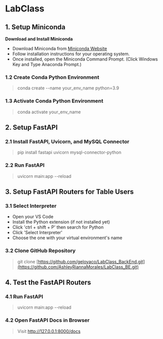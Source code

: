# LabClass

## 1. Setup Miniconda
**Download and Install Miniconda**
- Download Miniconda from [Miniconda Website](https://docs.anaconda.com/free/miniconda/)
- Follow installation instructions for your operating system.
- Once installed, open the Miniconda Command Prompt. (Click Windows Key and Type Anaconda Prompt.)
### 1.2 Create Conda Python Environment
> conda create --name your_env_name python=3.9
### 1.3 Activate Conda Python Environment
> conda activate your_env_name
## 2. Setup FastAPI
### 2.1 Install FastAPI, Uvicorn, and MySQL Connector
> pip install fastapi uvicorn mysql-connector-python
### 2.2 Run FastAPI
> uvicorn main:app --reload
## 3. Setup FastAPI Routers for Table Users
### 3.1 Select Interpreter
- Open your VS Code
- Install the Python extension (if not installed yet)
- Click 'ctrl + shift + P' then search for Python
- Click 'Select Interpreter'
- Choose the one with your virtual environment's name
### 3.2 Clone GitHub Repository
> git clone [https://github.com/geloyaco/LabClass_BackEnd.git](https://github.com/AshleyRiannaMorales/LabClass_BE.git)
## 4. Test the FastAPI Routers
### 4.1 Run FastAPI
> uvicorn main:app --reload
### 4.2 Open FastAPI Docs in Browser
> Visit http://127.0.0.1:8000/docs
  
 
